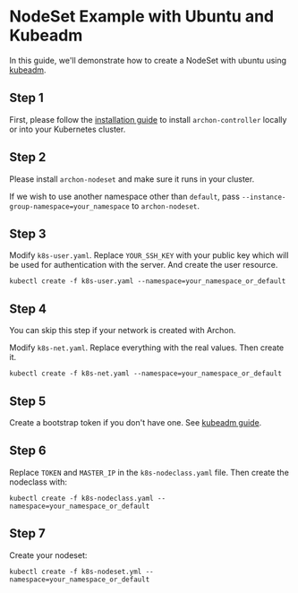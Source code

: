 NodeSet Example with Ubuntu and Kubeadm
==========================================

In this guide, we'll demonstrate how to create a NodeSet with
ubuntu using [kubeadm].

Step 1
------

First, please follow the [installation guide] to install `archon-controller`
locally or into your Kubernetes cluster.


Step 2
------

Please install `archon-nodeset` and make sure it runs in your cluster.

If we wish to use another namespace other than `default`, pass `--instance-group-namespace=your_namespace` to
 `archon-nodeset`.

Step 3
------

Modify `k8s-user.yaml`. Replace `YOUR_SSH_KEY` with your public key which will be
used for authentication with the server. And create the user resource.

```
kubectl create -f k8s-user.yaml --namespace=your_namespace_or_default
```

Step 4
------

You can skip this step if your network is created with Archon.

Modify `k8s-net.yaml`. Replace everything with the real values. Then create it.

```
kubectl create -f k8s-net.yaml --namespace=your_namespace_or_default
```

Step 5
------

Create a bootstrap token if you don't have one. See [kubeadm guide].

Step 6
------

Replace `TOKEN` and `MASTER_IP` in the `k8s-nodeclass.yaml` file.
Then create the nodeclass with:

```
kubectl create -f k8s-nodeclass.yaml --namespace=your_namespace_or_default
```

Step 7
------

Create your nodeset:

```
kubectl create -f k8s-nodeset.yml --namespace=your_namespace_or_default
```


[installation guide]: https://github.com/kubeup/archon#installation
[kubeadm]: https://kubernetes.io/docs/getting-started-guides/kubeadm/
[kubeadm guide]: https://kubernetes.io/docs/admin/bootstrap-tokens/#token-management-with-kubeadm
